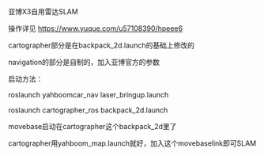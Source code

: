 亚博X3自用雷达SLAM

操作详见 https://www.yuque.com/u57108390/hpeee6

cartographer部分是在backpack_2d.launch的基础上修改的

navigation的部分是自制的，加入亚博官方的参数

启动方法：

roslaunch yahboomcar_nav laser_bringup.launch   

roslaunch cartographer_ros backpack_2d.launch

movebase启动在cartographer这个backpack_2d里了


cartographer用yahboom_map.launch就好，加入这个movebaselink即可SLAM





